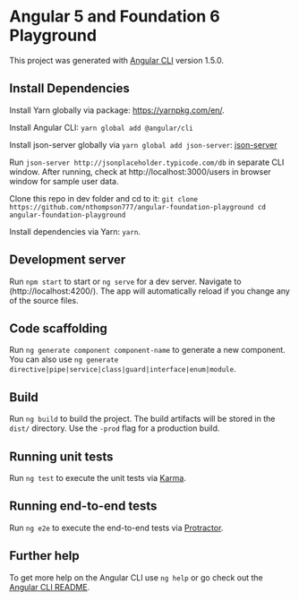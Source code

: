 # Angular 5 and Foundation 6 Playground

This project was generated with [Angular CLI](https://github.com/angular/angular-cli) version 1.5.0.

## Install Dependencies

Install Yarn globally via package: https://yarnpkg.com/en/.

Install Angular CLI:  `yarn global add @angular/cli`

Install json-server globally via `yarn global add json-server`: [json-server](https://github.com/typicode/json-server)

Run `json-server http://jsonplaceholder.typicode.com/db` in separate CLI window. After running, check at http://localhost:3000/users in browser window for sample user data.

Clone this repo in dev folder and cd to it: `git clone https://github.com/nthompson777/angular-foundation-playground cd angular-foundation-playground`

Install dependencies via Yarn: `yarn`.

## Development server

Run `npm start` to start or `ng serve` for a dev server. Navigate to (http://localhost:4200/). The app will automatically reload if you change any of the source files.

## Code scaffolding

Run `ng generate component component-name` to generate a new component. You can also use `ng generate directive|pipe|service|class|guard|interface|enum|module`.

## Build

Run `ng build` to build the project. The build artifacts will be stored in the `dist/` directory. Use the `-prod` flag for a production build.

## Running unit tests

Run `ng test` to execute the unit tests via [Karma](https://karma-runner.github.io).

## Running end-to-end tests

Run `ng e2e` to execute the end-to-end tests via [Protractor](http://www.protractortest.org/).

## Further help

To get more help on the Angular CLI use `ng help` or go check out the [Angular CLI README](https://github.com/angular/angular-cli/blob/master/README.md).
